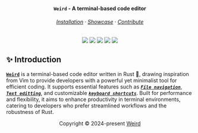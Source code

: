<p align="center">
  <h4 align="center"><strong><code>Weird</code></strong> - A terminal-based code editor</h4>
</p>

<h6 align="center">

[Installation](/#-introduction) · [Showcase][github-issues-link] · [Contribute][github-issues-link]

</h6>

<div align="center">

[![][github-stars-badge]][github-stars-link]
[![][github-issues-badge]][github-issues-link]
[![][github-contributors-badge]][github-contributors-link]
[![][github-forks-badge]][github-forks-link]
[![][github-license-badge]][github-license-link]<br>

</div>

## ✨ Introduction

[**`Weird`**](/) is a terminal-based code editor written in Rust 🦀, drawing inspiration from Vim to provide developers with a powerful yet minimalist tool for efficient coding. It supports essential features such as [***`File navigation`***][wiki-file-explorer], [***`Text editting`***][wiki-text-editor], and customizable [***`keyboard shortcuts`***][wiki-keyboard-shortcut]. Built for performance and flexibility, it aims to enhance productivity in terminal environments, catering to developers who prefer streamlined workflows and the robustness of Rust.

<p align="center">
	Copyright &copy; 2024-present <a href="https://github.com/Fifixex/weird" target="_blank">Weird</a>
</p>

[github-stars-link]: https://github.com/Fifixex/weird/network/stargazers
[github-stars-badge]: https://img.shields.io/github/stars/Fifixex/weird?color=ff99c8&labelColor=black&style=flat-square
[github-license-link]: https://github.com/Fifixex/weird/blob/master/LICENSE
[github-license-badge]: https://img.shields.io/badge/license-MIT-white?color=fcf6bd&labelColor=black&style=flat-square
[github-forks-link]: https://github.com/Fifixex/weird/network/members
[github-forks-badge]: https://img.shields.io/github/forks/Fifixex/weird?color=d0f4de&labelColor=black&style=flat-square
[github-issues-link]: https://github.com/Fifixex/weird/issues
[github-issues-badge]: https://img.shields.io/github/issues/Fifixex/weird?color=a9def9&labelColor=black&style=flat-square
[github-contributors-link]: https://github.com/Fifixex/weird/graphs/contributors
[github-contributors-badge]: https://img.shields.io/github/contributors/Fifixex/weird?color=e4c1f9&labelColor=black&style=flat-square

[wiki-text-editor]: https://en.wikipedia.org/wiki/Text_editor
[wiki-file-explorer]: https://en.wikipedia.org/wiki/File_Explorer
[wiki-keyboard-shortcut]: https://en.wikipedia.org/wiki/Keyboard_shortcut